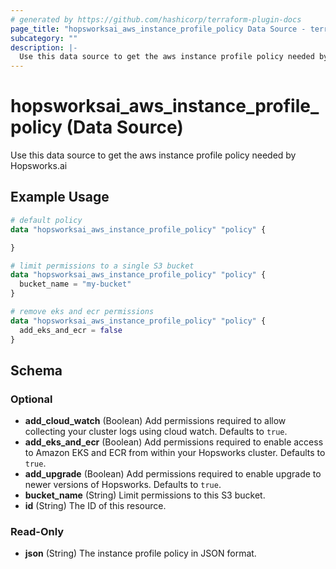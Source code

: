 ```yaml
---
# generated by https://github.com/hashicorp/terraform-plugin-docs
page_title: "hopsworksai_aws_instance_profile_policy Data Source - terraform-provider-hopsworksai"
subcategory: ""
description: |-
  Use this data source to get the aws instance profile policy needed by Hopsworks.ai
---
```


# hopsworksai_aws_instance_profile_policy (Data Source)

Use this data source to get the aws instance profile policy needed by Hopsworks.ai

## Example Usage

```terraform
# default policy
data "hopsworksai_aws_instance_profile_policy" "policy" {

}

# limit permissions to a single S3 bucket
data "hopsworksai_aws_instance_profile_policy" "policy" {
  bucket_name = "my-bucket"
}

# remove eks and ecr permissions
data "hopsworksai_aws_instance_profile_policy" "policy" {
  add_eks_and_ecr = false
}
```

<!-- schema generated by tfplugindocs -->
## Schema

### Optional

- **add_cloud_watch** (Boolean) Add permissions required to allow collecting your cluster logs using cloud watch. Defaults to `true`.
- **add_eks_and_ecr** (Boolean) Add permissions required to enable access to Amazon EKS and ECR from within your Hopsworks cluster. Defaults to `true`.
- **add_upgrade** (Boolean) Add permissions required to enable upgrade to newer versions of Hopsworks. Defaults to `true`.
- **bucket_name** (String) Limit permissions to this S3 bucket.
- **id** (String) The ID of this resource.

### Read-Only

- **json** (String) The instance profile policy in JSON format.


